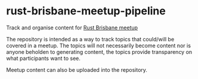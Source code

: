 # rust-brisbane-meetup-pipeline

Track and organise content for [Rust Brisbane meetup](https://www.meetup.com/Rust-Brisbane/)

The repository is intended as a way to track topics that could/will be covered in a meetup.
The topics will not necessarily become content nor is anyone beholden to generating content,
the topics provide transparency on what participants want to see.

Meetup content can also be uploaded into the repository.
